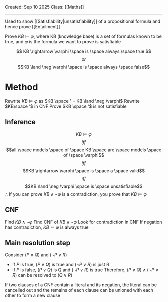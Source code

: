 Created: Sep 10 2025
Class: [[Maths]] 
- - -
Used to show [[Satisfiability|unsatisfiability]] of a propositional formula and hence prove [[Entailment]]

Prove $KB \vDash \varphi$, where KB (knowledge base) is a set of formulas known to be true, and $\varphi$ is the formula we want to prove is satisfiable

$$
KB \rightarrow \varphi \space is \space always \space true
$$
$$or$$
$$KB \land \neg \varphi \space is \space always \space false$$
# Method
Rewrite $KB \vDash \varphi$ as $KB \space ' = KB \land \neg \varphi$
Rewrite $KB\space '$ in CNF
Prove $KB \space '$ is not satisfiable
## Inference
$$KB \vDash \varphi$$
$$iff$$
$$all \space models \space of \space KB \space are \space models \space of \space \varphi$$
$$iff$$
$$KB \rightarrow \varphi \space is \space a \space valid$$
$$iff$$
$$KB \land \neg \varphi \space is \space unsatisfiable$$
$\therefore$ If you can prove $KB \land \neg \varphi$ is a contradiction, you prove that $KB \vDash \varphi$

## CNF
Find $KB \land \neg \varphi$
Find CNF of $KB \land \neg \varphi$
Look for contradiction in CNF
If negation has contradiction, $KB \vDash \varphi$  is always true

## Main resolution step
Consider $(P \lor Q)$ and $(\neg P \lor R)$
- If $P$ is true, $(P \lor Q)$ is true and $(\neg P \lor R)$ is just R
- If $P$ is false, $(P \lor Q)$ is Q and $(\neg P \lor R)$ is true
Therefore, $(P \lor Q) \land (\neg P \lor R)$ can be resolved to $(Q \lor R)$

If two clauses of a CNF contain a literal and its negation, the literal can be cancelled out and the remains of each clause can be unioned with each other to form a new clause
